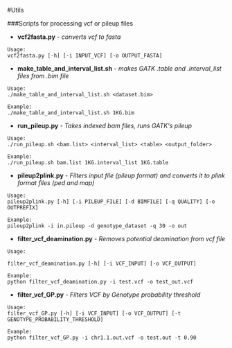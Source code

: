 #Utils

###Scripts for processing vcf or pileup files

 - **vcf2fasta.py** - *converts vcf to fasta*
 
```
Usage:
vcf2fasta.py [-h] [-i INPUT_VCF] [-o OUTPUT_FASTA]
```




 - **make_table_and_interval_list.sh** - *makes GATK .table and .interval_list files from .bim file*
 
```
Usage:
./make_table_and_interval_list.sh <dataset.bim>

Example:
./make_table_and_interval_list.sh 1KG.bim 

```
 

  
 - **run_pileup.py** - *Takes indexed bam files, runs GATK's pileup*
```
Usage:
./run_pileup.sh <bam.list> <interval_list> <table> <output_folder>

Example:
./run_pileup.sh bam.list 1KG.interval_list 1KG.table
```



- **pileup2plink.py** - *Filters input file (pileup format) and converts it to plink format files (ped and map)*

```
Usage:
pileup2plink.py [-h] [-i PILEUP_FILE] [-d BIMFILE] [-q QUALITY] [-o OUTPREFIX]

Example:
pileup2plink -i in.pileup -d genotype_dataset -q 30 -o out

```



- **filter_vcf_deamination.py** - *Removes potential deamination from vcf file*
```
Usage:

filter_vcf_deamination.py [-h] [-i VCF_INPUT] [-o VCF_OUTPUT]

Example:
python filter_vcf_deamination.py -i test.vcf -o test_out.vcf

```



- **filter_vcf_GP.py** - *Filters VCF by Genotype probability threshold*
```
Usage:
filter_vcf_GP.py [-h] [-i VCF_INPUT] [-o VCF_OUTPUT] [-t GENOTYPE_PROBABILITY_THRESHOLD]

Example:
python filter_vcf_GP.py -i chr1.1.out.vcf -o test.out -t 0.90

```
